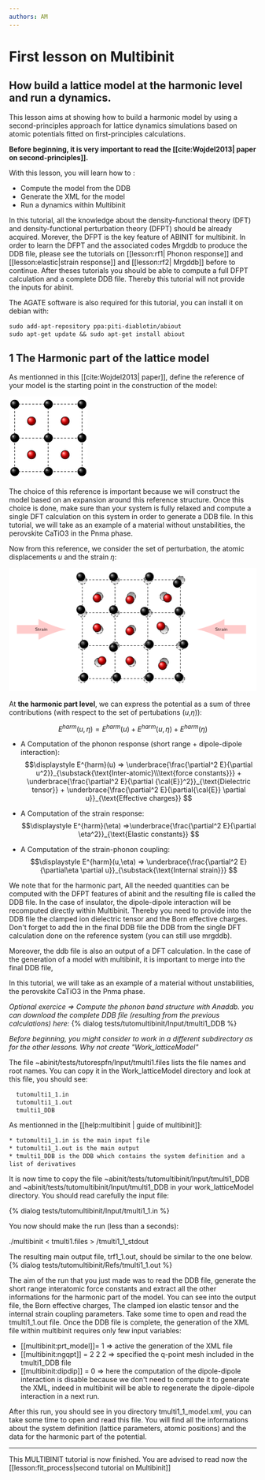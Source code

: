 ```yaml
---
authors: AM
---
```


# First lesson on Multibinit

## How build a lattice model at the harmonic level and run a dynamics.  

This lesson aims at showing how to build a harmonic model by using a second-principles approach for lattice dynamics simulations based on atomic potentials fitted on first-principles calculations.

**Before beginning, it is very important to read the [[cite:Wojdel2013| paper on second-principles]].**

With this lesson, you will learn how to :

  * Compute the model from the DDB
  * Generate the XML for the model 
  * Run a dynamics within Multibinit

In this tutorial, all the knowledge about the density-functional theory (DFT) and  density-functional perturbation theory (DFPT) should be already acquired.
Morever, the DFPT is the key feature of ABINIT for multibinit. In order to learn  the DFPT and the associated codes Mrgddb to produce the DDB file,
please see the tutorials on [[lesson:rf1| Phonon response]] and [[lesson:elastic|strain response]] and [[lesson:rf2| Mrgddb]] before to continue.
After theses tutorials you should be able to compute a full DFPT calculation and a complete DDB file.
Thereby this tutorial will not provide the inputs for abinit.
  
The AGATE software is also required for this tutorial, you can install it on debian with:

    sudo add-apt-repository ppa:piti-diablotin/abiout
    sudo apt-get update && sudo apt-get install abiout

## 1 The Harmonic part of the lattice model

As mentionned in this [[cite:Wojdel2013| paper]], define the reference of your model is the starting point in the construction of the model:

![Schema 1](lattice_model_assets/reference.png)

The choice of this reference is important because we will construct the model based on an expansion around this reference structure.
Once this choice is done, make sure than your system is fully relaxed and compute a single DFT calculation on this system in order to generate a DDB file.
In this tutorial, we will take as an example of a material without unstabilities, the perovskite CaTiO3 in the Pnma phase.

Now from this reference, we consider the set of perturbation, the atomic displacements $u$ and the strain $\eta$:

![Schema 2](lattice_model_assets/deformation.png)

At **the harmonic part level**, we can express the potential as a sum of three contributions (with respect to the set of pertubations ($u$,$\eta$)):

  $$\displaystyle E^{harm}(u,\eta) =  E^{harm}(u) + E^{harm}(u,\eta) + E^{harm}(\eta)$$

  * A Computation of the phonon response (short range + dipole-dipole interaction):
      $$\displaystyle E^{harm}(u) => \underbrace{\frac{\partial^2 E}{\partial
          u^2}}_{\substack{\text{Inter-atomic}\\\text{force constants}}} +
     \underbrace{\frac{\partial^2 E}{\partial
          {\cal{E}}^2}}_{\text{Dielectric tensor}} +
      \underbrace{\frac{\partial^2 E}{\partial{\cal{E}} \partial u}}_{\text{Effective charges}} $$
  
  * A Computation of the strain response:
$$\displaystyle  E^{harm}(\eta) =>\underbrace{\frac{\partial^2 E}{\partial
            \eta^2}}_{\text{Elastic constants}} $$

  * A Computation of the strain-phonon coupling:
$$\displaystyle E^{harm}(u,\eta) =>
      \underbrace{\frac{\partial^2
            E}{\partial\eta \partial u}}_{\substack{\text{Internal strain}}} $$

We note that for the harmonic part, All the needed quantities can be computed with the DFPT features of abinit and the resulting file is called the DDB file.
In the case of insulator, the dipole-dipole interaction will be recomputed directly within Multibinit.
Thereby you need to provide into the DDB file the clamped ion dielectric tensor and the Born effective charges.
Don't forget to add the in the final DDB file the DDB from the single DFT calculation done on the reference system (you can still use mrgddb).

Moreover, the ddb file is also an output of a DFT calculation. In the case of the generation of a model with multibinit, it is important to merge into the final DDB file,

In this tutorial, we will take as an example of a material without unstabilities, the perovskite CaTiO3 in the Pnma phase.

*Optional exercice => Compute the phonon band structure with Anaddb. you can download the complete DDB file (resulting from the previous calculations) here:*
{% dialog tests/tutomultibinit/Input/tmulti1_DDB %}


*Before beginning, you might consider to work in a different subdirectory as
for the other lessons. Why not create "Work_latticeModel"*


The file ~abinit/tests/tutorespfn/Input/tmulti1.files lists the file names and root names.
You can copy it in the Work_latticeModel directory and look at this file, you should see:

      tutomulti1_1.in
      tutomulti1_1.out
      tmulti1_DDB

As mentionned in the [[help:multibinit | guide of multibinit]]:

    * tutomulti1_1.in is the main input file
    * tutomulti1_1.out is the main output
    * tmulti1_DDB is the DDB which contains the system definition and a list of derivatives

It is now time to copy the file ~abinit/tests/tutomultibinit/Input/tmulti1_DDB and ~abinit/tests/tutomultibinit/Input/tmulti1_DDB in your work_latticeModel directory. 
You should read carefully the input file:

{% dialog tests/tutomultibinit/Input/tmulti1_1.in %}

You now should make the run (less than a seconds):

  ./multibinit < tmulti1.files > /tmulti1_1_stdout

The resulting main output file, trf1_1.out, should be similar to the one below.
{% dialog tests/tutomultibinit/Refs/tmulti1_1.out %}


The aim of the run that you just made was to read the DDB file, generate the short range interatomic force constants and extract all the other informations for the harmonic part of the model.
You can see into the output file, the Born effective charges, The clamped ion elastic tensor and the internal strain coupling parameters. Take some time to open and read the tmulti1_1.out file.
Once the DDB file is complete, the generation of the XML file within multibinit requires only few input variables:

   * [[multibinit:prt_model]]= 1     => active the generation of the XML file
   * [[multibinit:ngqpt]]    = 2 2 2 => specified the q-point mesh included in the tmulti1_DDB file
   * [[multibinit:dipdip]]   = 0     => here the computation of the dipole-dipole interaction is disable because we don't need to compute it to generate the XML, indeed in multibinit will be able to regenerate the dipole-dipole interaction in a next run.

After this run, you should see in you directory tmulti1_1_model.xml, you can take some time to open and read this file. You will find all the informations about the system definition (lattice parameters, atomic positions) and the data for the harmonic part of the potential.



* * *

This MULTIBINIT tutorial is now finished. You are advised to read now the [[lesson:fit_process|second tutorial on Multibinit]]
